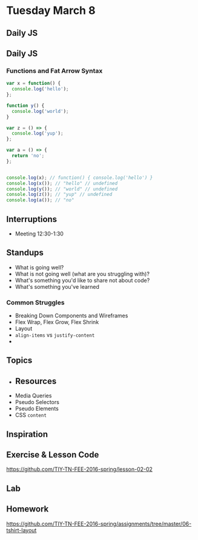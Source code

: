 # Tuesday March 8

## Daily JS

## Daily JS

### Functions and Fat Arrow Syntax

```js
var x = function() {
  console.log('hello');
};

function y() {
  console.log('world');
}

var z = () => {
  console.log('yup');
};

var a = () => {
  return 'no';
};


console.log(x); // function() { console.log('hello') }
console.log(x()); // "hello" // undefined
console.log(y()); // "world" // undefined
console.log(z()); // "yup" // undefined
console.log(a()); // "no"
```

## Interruptions

* Meeting 12:30-1:30

## Standups

* What is going well?
* What is not going well (what are you struggling with)?
* What's something you'd like to share not about code?
* What's something you've learned

### Common Struggles

* Breaking Down Components and Wireframes
* Flex Wrap, Flex Grow, Flex Shrink
* Layout
* `align-items` vs `justify-content`
*

## Topics

* Resources
  -
* Media Queries
* Pseudo Selectors
* Pseudo Elements
* CSS `content`

## Inspiration

## Exercise & Lesson Code

https://github.com/TIY-TN-FEE-2016-spring/lesson-02-02

## Lab

## Homework

https://github.com/TIY-TN-FEE-2016-spring/assignments/tree/master/06-tshirt-layout

